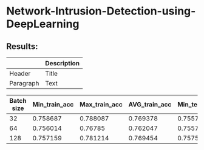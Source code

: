 # Network-Intrusion-Detection-using-DeepLearning


## Results:
|      | Description |
| ----------- | ----------- |
| Header      | Title       |
| Paragraph   | Text        |

Batch size	 |Min_train_acc|	Max_train_acc|	AVG_train_acc|	Min_test_acc|	Max_test_acc|	AVG_test_acc|	Min_valid_acc|	Max_valid_acc|	AVG_valid_acc|
| ----------- | ----------- | ----------- | ----------- | ----------- | ----------- | ----------- | ----------- | ----------- | ----------- |
32|	0.758687|	0.788087|	0.769378|	0.755793|	0.778966|	0.770053|	0.755793|	0.782531|	0.765419|
64|	0.756014|	0.76785|	0.762047|	0.755793|	0.784314|	0.773262|	0.721925|	0.754011|	0.745098|
128|	0.757159|	0.781214|	0.769454|	0.757576|	0.780749|	0.768627|	0.748663|	0.795009|	0.77041|
